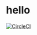 # hello
[![CircleCI](https://circleci.com/gh/rajivsiddiqui/hello/tree/main.svg?style=svg)](https://circleci.com/gh/rajivsiddiqui/hello/tree/main)